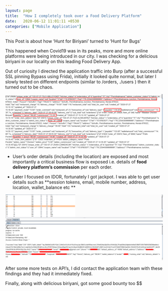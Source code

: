 ```yaml
---
layout: page
title:  "How I completely took over a Food Delivery Platform"
date:   2020-06-12 11:01:11 +0530
categories: ["Mobile Application"]
---
```

This Post is about how ‘Hunt for Biriyani’ turned to ‘Hunt for Bugs’

This happened when Covid19 was in its peaks, more and more online platforms were being introduced in our city. I was checking for a delicious biriyani in our locality on this leading Food Delivery App.

Out of curiosity I directed the application traffic into Burp (after a successful SSL pinning Bypass using Frida), initially it looked quite normal, but later I slowly tested on different endpoints (similar to /orders, ./users ) then it turned out to be chaos.

![image1](/assets/img/others-order.png)

- User’s order details (including the location) are exposed and most importantly a critical business flow is exposed i.e. details of **food delivery platform’s commission** per each order. 

- Later I focused on IDOR, fortunately I got jackpot. I was able to get user details such as **session tokens, email, mobile number, address, location, wallet_balance etc **

![image1](/assets/img/user-info-3.png)

After some more tests on API’s, I did contact the application team with these findings and they had it immediately fixed.

Finally, along with delicious biriyani, got some good bounty too $$
